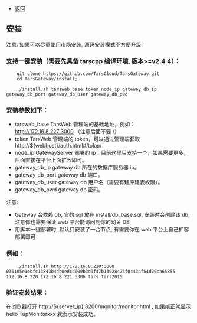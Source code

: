 - [返回](README.md)

## 安装

注意: 如果可以尽量使用市场安装, 源码安装模式不方便升级!

### 支持一键安装（需要先具备 tarscpp 编译环境, 版本>=v2.4.4）：

```
    git clone https://github.com/TarsCloud/TarsGateway.git
    cd TarsGateway/install;

    ./install.sh tarsweb_base token node_ip gateway_db_ip gateway_db_port gateway_db_user gateway_db_pwd

```

### 安装参数如下：

- tarsweb_base TarsWeb 管理端的基础地址，例如：http://172.16.8.227:3000 （注意后面不要 /）
- token TarsWeb 管理端的 token，可以通过管理端获取 http://${webhost}/auth.html#/token
- node_ip GatewayServer 部署的 ip，目前这里只支持一个，如果需要更多，后面直接在平台上面扩容即可。
- gateway_db_ip gateway db 所在的数据库服务器 ip。
- gateway_db_port gateway db 端口。
- gateway_db_user gateway db 用户名（需要有建库建表权限）。
- gateway_db_pwd gateway db 密码。

注意:

- Gateway 会依赖 db, 它的 sql 放在 install/db_base.sql, 安装时会创建该 db, 注意你也需要保证 web 平台能访问到你的网关 DB
- 用脚本一键部署时, 默认只安装了一台节点, 有需要你在 web 平台上自己扩容部署即可

### 例如：

```
    ./install.sh http://172.16.8.220:3000 036105e1ebfc13843b4db0edcd000b3d9f47b13928423f0443df54d20ca65855 172.16.8.220 172.16.8.221 3306 tars tars2015
```

### 验证安装结果：

在浏览器打开 http://${server_ip}:8200/monitor/monitor.html , 如果能正常显示 hello TupMonitorxxx 就表示安装成功。
